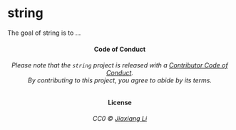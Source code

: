 
<!-- README.md is generated from README.Rmd. Please edit that file -->

# string

<!-- badges: start -->

<!-- badges: end -->

The goal of string is to …

<h4 align="center">

**Code of Conduct**

</h4>

<h6 align="center">

Please note that the `string` project is released with a [Contributor
Code of
Conduct](https://github.com/JiaxiangBU/string/blob/master/CODE_OF_CONDUCT.md).<br>By
contributing to this project, you agree to abide by its terms.

</h6>

<h4 align="center">

**License**

</h4>

<h6 align="center">

CC0 © [Jiaxiang
Li](https://github.com/JiaxiangBU/string/blob/master/LICENSE.md)

</h6>
